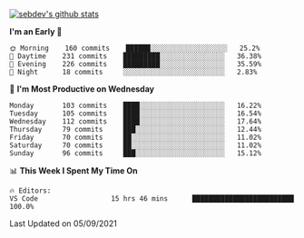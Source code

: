 [![sebdev's github stats](https://github-readme-stats.vercel.app/api?username=sebdeveloper6952&theme=vue-dark)](https://github.com/anuraghazra/github-readme-stats)
<!--START_SECTION:waka-->
**I'm an Early 🐤** 

```text
🌞 Morning    160 commits    ██████░░░░░░░░░░░░░░░░░░░   25.2% 
🌆 Daytime    231 commits    █████████░░░░░░░░░░░░░░░░   36.38% 
🌃 Evening    226 commits    █████████░░░░░░░░░░░░░░░░   35.59% 
🌙 Night      18 commits     ░░░░░░░░░░░░░░░░░░░░░░░░░   2.83%

```
📅 **I'm Most Productive on Wednesday** 

```text
Monday       103 commits    ████░░░░░░░░░░░░░░░░░░░░░   16.22% 
Tuesday      105 commits    ████░░░░░░░░░░░░░░░░░░░░░   16.54% 
Wednesday    112 commits    ████░░░░░░░░░░░░░░░░░░░░░   17.64% 
Thursday     79 commits     ███░░░░░░░░░░░░░░░░░░░░░░   12.44% 
Friday       70 commits     ██░░░░░░░░░░░░░░░░░░░░░░░   11.02% 
Saturday     70 commits     ██░░░░░░░░░░░░░░░░░░░░░░░   11.02% 
Sunday       96 commits     ███░░░░░░░░░░░░░░░░░░░░░░   15.12%

```


📊 **This Week I Spent My Time On** 

```text
🔥 Editors: 
VS Code                  15 hrs 46 mins      █████████████████████████   100.0%

```


 Last Updated on 05/09/2021
<!--END_SECTION:waka-->
